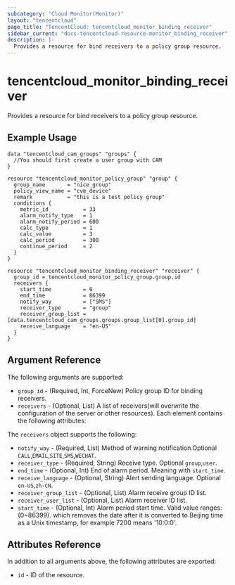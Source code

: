 ```yaml
---
subcategory: "Cloud Monitor(Monitor)"
layout: "tencentcloud"
page_title: "TencentCloud: tencentcloud_monitor_binding_receiver"
sidebar_current: "docs-tencentcloud-resource-monitor_binding_receiver"
description: |-
  Provides a resource for bind receivers to a policy group resource.
---
```


# tencentcloud_monitor_binding_receiver

Provides a resource for bind receivers to a policy group resource.

## Example Usage

```hcl
data "tencentcloud_cam_groups" "groups" {
  //You should first create a user group with CAM
}

resource "tencentcloud_monitor_policy_group" "group" {
  group_name       = "nice_group"
  policy_view_name = "cvm_device"
  remark           = "this is a test policy group"
  conditions {
    metric_id           = 33
    alarm_notify_type   = 1
    alarm_notify_period = 600
    calc_type           = 1
    calc_value          = 3
    calc_period         = 300
    continue_period     = 2
  }
}

resource "tencentcloud_monitor_binding_receiver" "receiver" {
  group_id = tencentcloud_monitor_policy_group.group.id
  receivers {
    start_time          = 0
    end_time            = 86399
    notify_way          = ["SMS"]
    receiver_type       = "group"
    receiver_group_list = [data.tencentcloud_cam_groups.groups.group_list[0].group_id]
    receive_language    = "en-US"
  }
}
```

## Argument Reference

The following arguments are supported:

* `group_id` - (Required, Int, ForceNew) Policy group ID for binding receivers.
* `receivers` - (Optional, List) A list of receivers(will overwrite the configuration of the server or other resources). Each element contains the following attributes:

The `receivers` object supports the following:

* `notify_way` - (Required, List) Method of warning notification.Optional `CALL`,`EMAIL`,`SITE`,`SMS`,`WECHAT`.
* `receiver_type` - (Required, String) Receive type. Optional `group`,`user`.
* `end_time` - (Optional, Int) End of alarm period. Meaning with `start_time`.
* `receive_language` - (Optional, String) Alert sending language. Optional `en-US`,`zh-CN`.
* `receiver_group_list` - (Optional, List) Alarm receive group ID list.
* `receiver_user_list` - (Optional, List) Alarm receiver ID list.
* `start_time` - (Optional, Int) Alarm period start time. Valid value ranges: (0~86399). which removes the date after it is converted to Beijing time as a Unix timestamp, for example 7200 means '10:0:0'.

## Attributes Reference

In addition to all arguments above, the following attributes are exported:

* `id` - ID of the resource.



